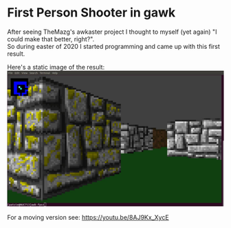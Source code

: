 # First Person Shooter in gawk

After seeing TheMazg's awkaster project I thought to myself (yet again) "I could make that better, right?".  
So during easter of 2020 I started programming and came up with this first result.

Here's a static image of the result:<br>
![awk-fps image](/screenshot01.jpg)

For a moving version see: https://youtu.be/8AJ9Kx_XycE

